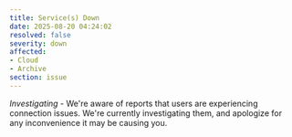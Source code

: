 ```yaml
---
title: Service(s) Down
date: 2025-08-20 04:24:02
resolved: false
severity: down
affected:
- Cloud
- Archive
section: issue
---
```


*Investigating* - We're aware of reports that users are experiencing connection issues. We're currently investigating them, and apologize for any inconvenience it may be causing you.
